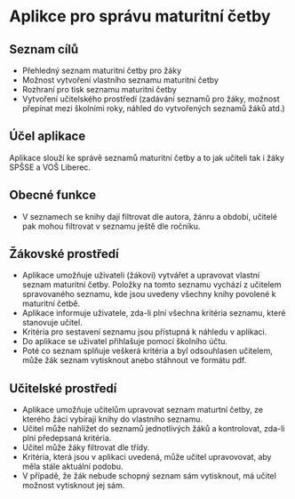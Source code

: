 # Aplikce pro správu maturitní četby
## Seznam cílů
* Přehledný seznam maturitní četby pro žáky
* Možnost vytvoření vlastního seznamu maturitní četby
* Rozhraní pro tisk seznamu maturitní četby
* Vytvoření učitelského prostředí (zadávání seznamů pro žáky, možnost přepínat mezi školními roky, náhled do vytvořených seznamů žáků atd.)

## Účel aplikace
Aplikace slouží ke správě seznamů maturitní četby a to jak učiteli tak i žáky SPŠSE a VOŠ Liberec.

## Obecné funkce
* V seznamech se knihy dají filtrovat dle autora, žánru a období, učitelé pak mohou filtrovat v seznamu ještě dle ročníku.

## Žákovské prostředí
* Aplikace umožňuje uživateli (žákovi) vytvářet a upravovat vlastní seznam maturitní četby. Položky na tomto seznamu vychází z učitelem spravovaného seznamu, kde jsou uvedeny všechny knihy povolené k maturitní četbě.
* Aplikace informuje uživatele, zda-li plní všechna kritéria seznamu, které stanovuje učitel.
* Kritéria pro sestavení seznamu jsou přístupná k náhledu v aplikaci.
* Do aplikace se uživatel přihlašuje pomocí školního účtu.
* Poté co seznam splňuje veškerá kritéria a byl odsouhlasen učitelem, může žák seznam vytisknout anebo stáhnout ve formátu pdf.

## Učitelské prostředí
* Aplikace umožňuje učitelům upravovat seznam maturtní četby, ze kterého žáci vybírají knihy do vlastního seznamu.
* Učitel může nahlížet do seznamů jednotlivých žáků a kontrolovat, zda-li plní předepsaná kritéria.
* Učitel může žáky filtrovat dle třídy.
* Kritéria, která jsou v aplikaci uvedená, může učitel upravovovat, aby měla stále aktuální podobu.
* V případě, že žák nebude schopný seznam sám vytisknout, má učitel možnost vytisknout jej sám.
